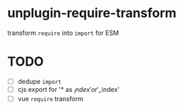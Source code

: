 # unplugin-require-transform
transform `require` into `import` for ESM


# TODO
- [ ]  dedupe `import` 
- [ ]  cjs export for '* as $_index' or '$_index'
- [ ]  vue `require` transform
